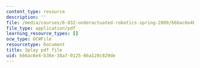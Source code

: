 ```yaml
---
content_type: resource
description: ''
file: /media/courses/6-832-underactuated-robotics-spring-2009/666ac6e4b36e38a7012566a128c829de_-fCLJ1pGht4.pdf
file_type: application/pdf
learning_resource_types: []
ocw_type: OCWFile
resourcetype: Document
title: 3play pdf file
uid: 666ac6e4-b36e-38a7-0125-66a128c829de
---
```

